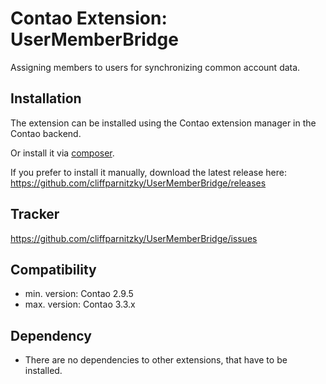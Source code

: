 Contao Extension: UserMemberBridge
==================================

Assigning members to users for synchronizing common account data.


Installation
------------

The extension can be installed using the Contao extension manager in the Contao backend.

Or install it via [composer](https://packagist.org/packages/cliffparnitzky/user-member-bridge).

If you prefer to install it manually, download the latest release here: https://github.com/cliffparnitzky/UserMemberBridge/releases


Tracker
-------

https://github.com/cliffparnitzky/UserMemberBridge/issues


Compatibility
-------------

- min. version: Contao 2.9.5
- max. version: Contao 3.3.x


Dependency
----------

- There are no dependencies to other extensions, that have to be installed.